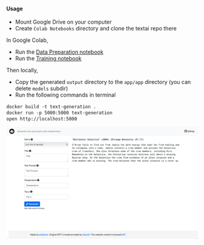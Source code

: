 #### Usage

- Mount Google Drive on your computer
- Create `Colab Notebooks` directory and clone the textai repo there

In Google Colab,
- Run the [Data Preparation notebook](https://nbviewer.jupyter.org/github/polakowo/textai/blob/master/MoviePlots/DataPreparation.ipynb)
- Run the [Training notebook](https://nbviewer.jupyter.org/github/polakowo/textai/blob/master/MoviePlots/text_generation/with-titles/GPT-2/Training.ipynb)

Then locally,
- Copy the generated `output` directory to the `app/app` directory (you can delete `models` subdir)
- Run the following commands in terminal
```
docker build -t text-generation .
docker run -p 5000:5000 text-generation
open http://localhost:5000
```

![Web app screenshot](app.png)
